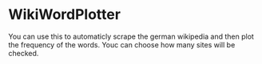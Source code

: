 # WikiWordPlotter

You can use this to automaticly scrape the german wikipedia and then plot the frequency of the words. Youc can choose how many sites will be checked.
